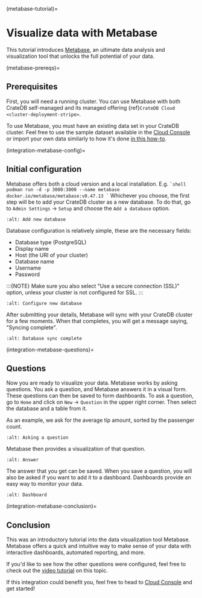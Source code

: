 (metabase-tutorial)=

# Visualize data with Metabase

This tutorial introduces [Metabase], an ultimate data analysis and visualization
tool that unlocks the full potential of your data.

(metabase-prereqs)=

## Prerequisites

First, you will need a running cluster. You can use Metabase with both
CrateDB self-managed and its managed offering
{ref}`CrateDB Cloud <cluster-deployment-stripe>`.

To use Metabase, you must have an existing data set in your CrateDB cluster.
Feel free to use the sample dataset available in the [Cloud Console] or
import your own data similarly to how it's done [in this how-to].

(integration-metabase-config)=

## Initial configuration

Metabase offers both a cloud version and a local installation. E.g.
`` `shell
podman run -d -p 3000:3000 --name metabase docker.io/metabase/metabase:v0.47.13
` ``
Whichever you choose, the first step will be to add your CrateDB cluster as a
new database. To do that, go to `Admin Settings` -> `Setup` and choose
the `Add a database` option.

```{image} /_assets/img/integrations/metabase/metabase-add-database.png
:alt: Add new database
```

Database configuration is relatively simple, these are the necessary fields:

- Database type (PostgreSQL)
- Display name
- Host (the URI of your cluster)
- Database name
- Username
- Password

:::{NOTE}
Make sure you also select "Use a secure connection (SSL)" option, unless
your cluster is not configured for SSL.
:::

```{image} /_assets/img/integrations/metabase/metabase-database-configuration.png
:alt: Configure new database
```

After submitting your details, Metabase will sync with your CrateDB cluster for
a few moments. When that completes, you will get a message saying, "Syncing
complete".

```{image} /_assets/img/integrations/metabase/metabase-sync-done.png
:alt: Database sync complete
```

(integration-metabase-questions)=

## Questions

Now you are ready to visualize your data. Metabase works by asking questions.
You ask a question, and Metabase answers it in a visual form. These questions
can then be saved to form dashboards. To ask a question, go to `Home` and
click on `New` -> `Question` in the upper right corner. Then select the
database and a table from it.

As an example, we ask for the average tip amount, sorted by the passenger count.

```{image} /_assets/img/integrations/metabase/metabase-question.png
:alt: Asking a question
```

Metabase then provides a visualization of that question.

```{image} /_assets/img/integrations/metabase/metabase-answer.png
:alt: Answer
```

The answer that you get can be saved. When you save a question, you will also
be asked if you want to add it to a dashboard. Dashboards provide an easy way
to monitor your data.

```{image} /_assets/img/integrations/metabase/metabase-dashboard.png
:alt: Dashboard
```

(integration-metabase-conclusion)=

## Conclusion

This was an introductory tutorial into the data visualization tool Metabase.
Metabase offers a quick and intuitive way to make sense of your data with
interactive dashboards, automated reporting, and more.

If you'd like to see how the other questions were configured, feel free to
check out the [video tutorial] on this topic.

If this integration could benefit you, feel free to head to [Cloud Console]
and get started!

[cloud console]: https://console.cratedb.cloud/
[in this how-to]: https://community.cratedb.com/t/importing-data-to-cratedb-cloud-clusters/1467
[metabase]: https://www.metabase.com/
[video tutorial]: https://www.youtube.com/watch?v=veuR_76njCo

